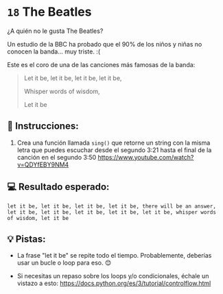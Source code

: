 # `18` The Beatles

¿A quién no le gusta The Beatles?

Un estudio de la BBC ha probado que el 90% de los niños y niñas no conocen la banda... muy triste. :(

Este es el coro de una de las canciones más famosas de la banda:

> Let it be, let it be, let it be, let it be,
> 
> Whisper words of wisdom,
> 
> Let it be

## 📝 Instrucciones:

1. Crea una función llamada `sing()` que retorne un string con la misma letra que puedes escuchar desde el segundo 3:21 hasta el final de la canción en el segundo 3:50 https://www.youtube.com/watch?v=QDYfEBY9NM4

## 💻 Resultado esperado:

`let it be, let it be, let it be, let it be, there will be an answer, let it be, let it be, let it be, let it be, let it be, whisper words of wisdom, let it be`

## 💡 Pistas:

+ La frase "let it be" se repite todo el tiempo. Probablemente, deberías usar un bucle o loop para eso. 😊

+ Si necesitas un repaso sobre los loops y/o condicionales, échale un vistazo a esto: https://docs.python.org/es/3/tutorial/controlflow.html
